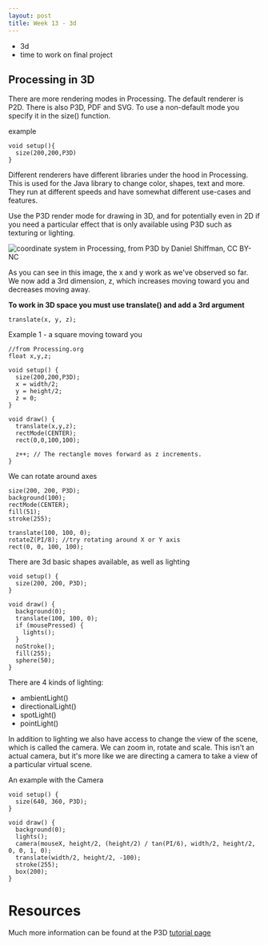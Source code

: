 ```yaml
---
layout: post
title: Week 13 - 3d
---
```


- 3d 
- time to work on final project

## Processing in 3D

There are more rendering modes in Processing. The default renderer is P2D. There is also P3D, PDF and SVG. To use a non-default mode you specify it in the size() function.

example

```
void setup(){
  size(200,200,P3D)  
}
```

Different renderers have different libraries under the hood in Processing. This is used for the Java library to change color, shapes, text and more. They run at different speeds and have somewhat different use-cases and features.

Use the P3D render mode for drawing in 3D, and for potentially even in 2D if you need a particular effect that is only available using P3D such as texturing or lighting.

![*coordinate system in Processing, from [P3D](https://processing.org/tutorials/p3d) by Daniel Shiffman, CC BY-NC*](coordinatesystem.png)

As you can see in this image, the x and y work as we've observed so far. We now add a 3rd dimension, z, which increases moving toward you and decreases moving away.

**To work in 3D space you must use translate() and add a 3rd argument**

```
translate(x, y, z);
```

Example 1 - a square moving toward you

```
//from Processing.org
float x,y,z;

void setup() {
  size(200,200,P3D);
  x = width/2;
  y = height/2;
  z = 0;
}

void draw() {
  translate(x,y,z);
  rectMode(CENTER);
  rect(0,0,100,100);

  z++; // The rectangle moves forward as z increments.
}
```

We can rotate around axes

```
size(200, 200, P3D);
background(100);
rectMode(CENTER);
fill(51);
stroke(255);

translate(100, 100, 0);
rotateZ(PI/8); //try rotating around X or Y axis
rect(0, 0, 100, 100);
```

There are 3d basic shapes available, as well as lighting

```
void setup() {
  size(200, 200, P3D);
}

void draw() {
  background(0);
  translate(100, 100, 0);
  if (mousePressed) {
    lights();
  }
  noStroke();
  fill(255);
  sphere(50);
}
```

There are 4 kinds of lighting:

* ambientLight()
* directionalLight()
* spotLight()
* pointLight()

In addition to lighting we also have access to change the view of the scene, which is called the camera. We can zoom in, rotate and scale. This isn't an actual camera, but it's more like we are directing a camera to take a view of a particular virtual scene.

An example with the Camera

```
void setup() {
  size(640, 360, P3D);
}

void draw() {
  background(0);
  lights();
  camera(mouseX, height/2, (height/2) / tan(PI/6), width/2, height/2, 0, 0, 1, 0);
  translate(width/2, height/2, -100);
  stroke(255);
  box(200);
}
```

# Resources

Much more information can be found at the P3D [tutorial page](https://processing.org/tutorials/p3d/)


